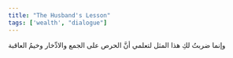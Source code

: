 ```yaml
---
title: "The Husband's Lesson"
tags: ['wealth', "dialogue"]
---
```


 وإنما ضربتُ لكِ هذا المثل لتعلمي أنَّ الحرص على الجمع والادِّخار وخيمُ العاقبة
